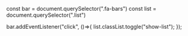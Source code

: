 const bar = document.querySelector(".fa-bars")
const list = document.querySelector(".list")

bar.addEventListener("click", ()=>{
   list.classList.toggle("show-list");
});

